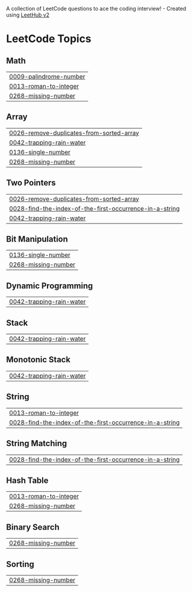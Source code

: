 A collection of LeetCode questions to ace the coding interview! - Created using [LeetHub v2](https://github.com/arunbhardwaj/LeetHub-2.0)
<!---LeetCode Topics Start-->
# LeetCode Topics
## Math
|  |
| ------- |
| [0009-palindrome-number](https://github.com/AdwayRakshit/java_dsa_leetcode/tree/master/0009-palindrome-number) |
| [0013-roman-to-integer](https://github.com/AdwayRakshit/java_dsa_leetcode/tree/master/0013-roman-to-integer) |
| [0268-missing-number](https://github.com/AdwayRakshit/java_dsa_leetcode/tree/master/0268-missing-number) |
## Array
|  |
| ------- |
| [0026-remove-duplicates-from-sorted-array](https://github.com/AdwayRakshit/java_dsa_leetcode/tree/master/0026-remove-duplicates-from-sorted-array) |
| [0042-trapping-rain-water](https://github.com/AdwayRakshit/java_dsa_leetcode/tree/master/0042-trapping-rain-water) |
| [0136-single-number](https://github.com/AdwayRakshit/java_dsa_leetcode/tree/master/0136-single-number) |
| [0268-missing-number](https://github.com/AdwayRakshit/java_dsa_leetcode/tree/master/0268-missing-number) |
## Two Pointers
|  |
| ------- |
| [0026-remove-duplicates-from-sorted-array](https://github.com/AdwayRakshit/java_dsa_leetcode/tree/master/0026-remove-duplicates-from-sorted-array) |
| [0028-find-the-index-of-the-first-occurrence-in-a-string](https://github.com/AdwayRakshit/java_dsa_leetcode/tree/master/0028-find-the-index-of-the-first-occurrence-in-a-string) |
| [0042-trapping-rain-water](https://github.com/AdwayRakshit/java_dsa_leetcode/tree/master/0042-trapping-rain-water) |
## Bit Manipulation
|  |
| ------- |
| [0136-single-number](https://github.com/AdwayRakshit/java_dsa_leetcode/tree/master/0136-single-number) |
| [0268-missing-number](https://github.com/AdwayRakshit/java_dsa_leetcode/tree/master/0268-missing-number) |
## Dynamic Programming
|  |
| ------- |
| [0042-trapping-rain-water](https://github.com/AdwayRakshit/java_dsa_leetcode/tree/master/0042-trapping-rain-water) |
## Stack
|  |
| ------- |
| [0042-trapping-rain-water](https://github.com/AdwayRakshit/java_dsa_leetcode/tree/master/0042-trapping-rain-water) |
## Monotonic Stack
|  |
| ------- |
| [0042-trapping-rain-water](https://github.com/AdwayRakshit/java_dsa_leetcode/tree/master/0042-trapping-rain-water) |
## String
|  |
| ------- |
| [0013-roman-to-integer](https://github.com/AdwayRakshit/java_dsa_leetcode/tree/master/0013-roman-to-integer) |
| [0028-find-the-index-of-the-first-occurrence-in-a-string](https://github.com/AdwayRakshit/java_dsa_leetcode/tree/master/0028-find-the-index-of-the-first-occurrence-in-a-string) |
## String Matching
|  |
| ------- |
| [0028-find-the-index-of-the-first-occurrence-in-a-string](https://github.com/AdwayRakshit/java_dsa_leetcode/tree/master/0028-find-the-index-of-the-first-occurrence-in-a-string) |
## Hash Table
|  |
| ------- |
| [0013-roman-to-integer](https://github.com/AdwayRakshit/java_dsa_leetcode/tree/master/0013-roman-to-integer) |
| [0268-missing-number](https://github.com/AdwayRakshit/java_dsa_leetcode/tree/master/0268-missing-number) |
## Binary Search
|  |
| ------- |
| [0268-missing-number](https://github.com/AdwayRakshit/java_dsa_leetcode/tree/master/0268-missing-number) |
## Sorting
|  |
| ------- |
| [0268-missing-number](https://github.com/AdwayRakshit/java_dsa_leetcode/tree/master/0268-missing-number) |
<!---LeetCode Topics End-->
